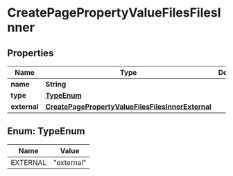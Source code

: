 

# CreatePagePropertyValueFilesFilesInner


## Properties

| Name | Type | Description | Notes |
|------------ | ------------- | ------------- | -------------|
|**name** | **String** |  |  |
|**type** | [**TypeEnum**](#TypeEnum) |  |  [optional] |
|**external** | [**CreatePagePropertyValueFilesFilesInnerExternal**](CreatePagePropertyValueFilesFilesInnerExternal.md) |  |  [optional] |



## Enum: TypeEnum

| Name | Value |
|---- | -----|
| EXTERNAL | &quot;external&quot; |



